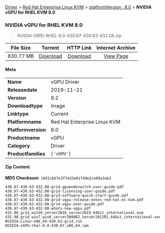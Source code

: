 
[Driver](/README.md)  >  [Red Hat Enterprise Linux KVM](/index/Driver/Red_Hat_Enterprise_Linux_KVM.md)  >  [platformVersion : 8.0](/index/Driver/Red_Hat_Enterprise_Linux_KVM/8.0.md)  >  **NVIDIA vGPU for RHEL KVM 8.0**


###    NVIDIA vGPU for RHEL KVM 8.0

> NVIDIA-GRID-RHEL-8.0-430.67-430.63-432.08.zip   


| **File Size** | **Torrent**  | **HTTP Link** | **Internet Archive** |
|:-------------:|:------------:|:-------------:|:--------------------:|
| 830.77 MB |  [Download](https://archive.org/download/nvgpu_NVIDIA-GRID-RHEL-8.0-430.67-430.63-432.08.zip/nvgpu_NVIDIA-GRID-RHEL-8.0-430.67-430.63-432.08.zip_archive.torrent)       | [Download](https://archive.org/compress/nvgpu_NVIDIA-GRID-RHEL-8.0-430.67-430.63-432.08.zip) | [View Page](https://archive.org/details/nvgpu_NVIDIA-GRID-RHEL-8.0-430.67-430.63-432.08.zip)       |

#### Meta

<table>
<tr><td><strong>Name</strong></td><td>vGPU Driver</td></tr>
<tr><td><strong>Releasedate</strong></td><td>2019-11-21</td></tr>
<tr><td><strong>Version</strong></td><td>9.2</td></tr>
<tr><td><strong>Downloadtype</strong></td><td>Image</td></tr>
<tr><td><strong>Linktype</strong></td><td>Current</td></tr>
<tr><td><strong>Platformname</strong></td><td>Red Hat Enterprise Linux KVM</td></tr>
<tr><td><strong>Platformversion</strong></td><td>8.0</td></tr>
<tr><td><strong>Productname</strong></td><td>vGPU</td></tr>
<tr><td><strong>Category</strong></td><td>Driver</td></tr>
<tr><td><strong>Productfamilies</strong></td><td><code>['vGPU']</code></td></tr>
</table>

#### Zip Content

**MD5 Checksum**: `19d1cbb7e3f7e33e81749e2ce89a3ab2`

```text
430.67-430.63-432.08-grid-gpumodeswitch-user-guide.pdf
430.67-430.63-432.08-grid-licensing-user-guide.pdf
430.67-430.63-432.08-grid-software-quick-start-guide.pdf
430.67-430.63-432.08-grid-vgpu-release-notes-red-hat-el-kvm.pdf
430.67-430.63-432.08-grid-vgpu-user-guide.pdf
430.67-430.63-432.08-whats-new-vgpu.pdf
432.08_grid_win10_server2016_server2019_64bit_international.exe
432.08_grid_win7_win8_server2008R2_server2012R2_64bit_international.exe
NVIDIA-Linux-x86_64-430.63-grid.run
NVIDIA-vGPU-rhel-8.0-430.67.x86_64.rpm
```